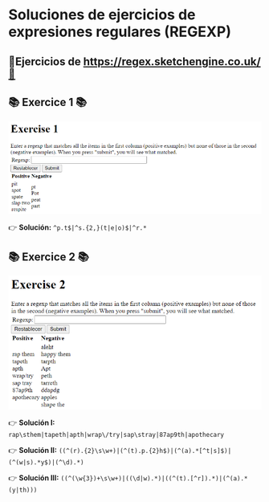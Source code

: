 # Soluciones de ejercicios de expresiones regulares (REGEXP)
## 📖Ejercicios de https://regex.sketchengine.co.uk/📖 

## 📚 **Exercice 1** 📚
![Error, la imagen no se ha podido cargar](https://raw.githubusercontent.com/DavidBernalGonzalez/SolucionesEjerciciosBootcampJava/main/1.%20Regexp/regex.sketchengine.co.uk/Ejercicio1.png?raw=true  "Enunciado ejercicio 1")

👉 **Solución:** ``^p.t$|^s.{2,}(t|e|o)$|^r.*``

## 📚 **Exercice 2** 📚
![Error, la imagen no se ha podido cargar](https://raw.githubusercontent.com/DavidBernalGonzalez/SolucionesEjerciciosBootcampJava/main/1.%20Regexp/regex.sketchengine.co.uk/Ejercicio2.png?raw=true  "Enunciado ejercicio 2")

👉 **Solución I:** ``rap\sthem|tapeth|apth|wrap\/try|sap\stray|87ap9th|apothecary``  


👉 **Solución II:** ``((^(r).{2}\s\w+)|(^(t).p.{2}h$)|(^(a).*[^t|s]$)|(^(w|s).*y$)|(^\d).*)``  

👉 **Solución III:** ``((^(\w{3})+\s\w+)|((\d|w).*)|((^(t).[^r]).*)|(^(a).*(y|th)))``	
